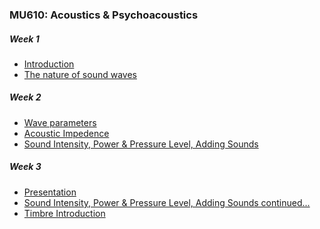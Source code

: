 <script>
console.log("sdfdsf");
</script>

### MU610: Acoustics & Psychoacoustics
##### Week 1
- [Introduction](index.html?topic=intro)
- [The nature of sound waves](index.html?topic=nature_of_sound_waves)



##### Week 2
- [Wave parameters](index.html?topic=wave_parameters)
- [Acoustic Impedence](index.html?topic=acoustic_impedence)
- [Sound Intensity, Power & Pressure Level, Adding Sounds](index.html?topic=sound_intensity_power)



##### Week 3
- [Presentation](index.html?topic=presentation)
- [Sound Intensity, Power & Pressure Level, Adding Sounds continued...](index.html?topic=sound_intensity_power_continued)
- [Timbre Introduction](index.html?topic=timbre_intro)
